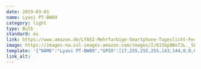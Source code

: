 ```yaml
---
date: 2019-03-01
name: Lyasi PT-BW09
category: light
type: Bulb
standard: eu
link: https://www.amazon.de/LYASI-Mehrfarbige-Smartphone-Tageslicht-Fernbedienung/dp/B07KYGDS3P/
image: https://images-na.ssl-images-amazon.com/images/I/61Skp0WxTJL._SL1000_.jpg
template: '{"NAME":"Lyasi PT-BW09","GPIO":[17,255,255,255,143,144,0,0,0,0,0,0,0],"FLAG":0,"BASE":27}'
link_alt:
---
```

